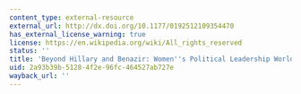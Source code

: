 ```yaml
---
content_type: external-resource
external_url: http://dx.doi.org/10.1177/0192512109354470
has_external_license_warning: true
license: https://en.wikipedia.org/wiki/All_rights_reserved
status: ''
title: 'Beyond Hillary and Benazir: Women''s Political Leadership Worldwide'
uid: 2a93b39b-5128-4f2e-96fc-464527ab727e
wayback_url: ''
---
```

